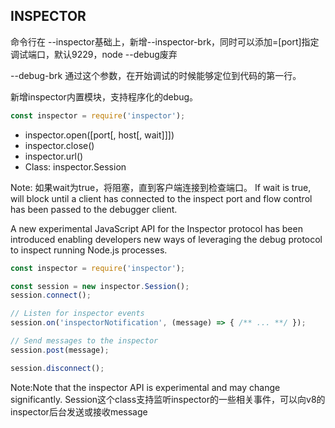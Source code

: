 ## INSPECTOR

命令行在 --inspector基础上，新增--inspector-brk，同时可以添加=[port]指定调试端口，默认9229，node --debug废弃

--debug-brk 通过这个参数，在开始调试的时候能够定位到代码的第一行。


新增inspector内置模块，支持程序化的debug。

```js
const inspector = require('inspector');
```
- inspector.open([port[, host[, wait]]])
- inspector.close()
- inspector.url()
- Class: inspector.Session

Note: 如果wait为true，将阻塞，直到客户端连接到检查端口。
If wait is true, will block until a client has connected to the inspect port and flow control has been passed to the debugger client.


A new experimental JavaScript API for the Inspector protocol has been introduced enabling developers new ways of leveraging the debug protocol to inspect running Node.js processes.

```js
const inspector = require('inspector');

const session = new inspector.Session();
session.connect();

// Listen for inspector events
session.on('inspectorNotification', (message) => { /** ... **/ });

// Send messages to the inspector
session.post(message);

session.disconnect();
```
Note:Note that the inspector API is experimental and may change significantly.
Session这个class支持监听inspector的一些相关事件，可以向v8的inspector后台发送或接收message